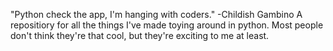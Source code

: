 "Python check the app, I'm hanging with coders." -Childish Gambino
A repositiory for all the things I've made toying around in python.
Most people don't think they're that cool, but they're exciting to me at least.

